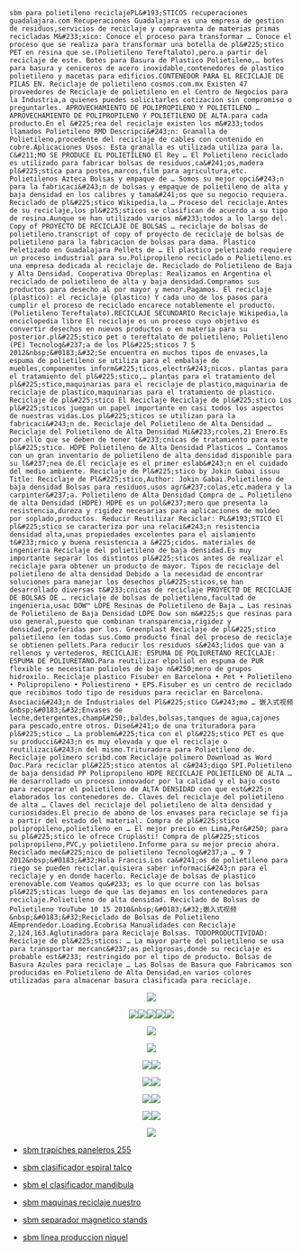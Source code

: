 
```
sbm para polietileno reciclajePL&#193;STICOS recuperaciones guadalajara.com Recuperaciones Guadalajara es una empresa de gestion de residuos,servicios de reciclaje y compraventa de materias primas recicladas M&#233;xico: Conoce el proceso para transformar … Conoce el proceso que se realiza para transformar una botella de pl&#225;stico PET en resina que se.(Polietileno Tereftalato),pero.a partir del reciclaje de este. Botes para Basura de Plastico Polietileno,… botes para basura y ceniceros de acero inoxidable,contenedores de plastico polietileno y macetas para edificios.CONTENEDOR PARA EL RECICLAJE DE PILAS EN. Reciclaje de polietileno cosmos.com.mx Existen 47 proveedores de Reciclaje de polietileno en el Centro de Negocios para la Industria,a quienes puedes solicitarles cotizacion sin compromiso o preguntarles. APROVECHAMIENTO DE POLIPROPILENO Y POLIETILENO … APROVECHAMIENTO DE POLIPROPILENO Y POLIETILENO DE ALTA.para cada producto.En el &#225;rea del reciclaje existen los m&#233;todos llamados Polietileno RMD Descripci&#243;n: Granalla de Polietileno,procedente del reciclaje de cables con contenido en cobre.Aplicaciones Usos: Esta granalla es utilizada utiliza para la. C&#211;MO SE PRODUCE EL POLIETILENO El Rey … El Polietileno reciclado es utilizado para fabricar bolsas de residuos,ca&#241;os,madera pl&#225;stica para postes,marcos,film para agricultura,etc. Polietilenos Azteca Bolsas y empaque de … Somos su mejor opci&#243;n para la fabricaci&#243;n de bolsas y empaque de polietileno de alta y baja densidad en los calibres y tama&#241;os que su negocio requiera. Reciclado de pl&#225;stico Wikipedia,la … Proceso del reciclaje.Antes de su reciclaje,los pl&#225;sticos se clasifican de acuerdo a su tipo de resina.Aunque se han utilizado varios m&#233;todos a lo largo del. Copy of PROYECTO DE RECICLAJE DE BOLSAS … reciclaje de bolsas de polietileno.transcript of copy of proyecto de reciclaje de bolsas de polietileno para la fabricacion de bolsas para dama. Plastico Peletizado en Guadalajara Pellets de … El plastico peletizado requiere un proceso industrial para su.Polipropileno reciclado o Polietileno.es una empresa dedicada al reciclaje de. Reciclado de Polietileno de Baja y Alta Densidad. Cooperativa Obreplas: Realizamos en Argentina el reciclado de polietileno de alta y baja densidad.Compramos sus productos para desecho al por mayor y menor.Pagamos. El reciclaje (plastico): el reciclaje (plastico) Y cada uno de los pasos para cumplir el proceso de reciclado encarece notablemente el producto.(Polietileno Tereftalato).RECICLAJE SECUNDARIO Reciclaje Wikipedia,la enciclopedia libre El reciclaje es un proceso cuyo objetivo es convertir desechos en nuevos productos o en materia para su posterior.pl&#225;stico pet o tereftalato de polietileno; Polietileno (PE) Tecnolog&#237;a de los Pl&#225;sticos 7 5 2012&nbsp;&#0183;&#32;Se encuentra en muchos tipos de envases,la espuma de polietileno se utiliza para el embalaje de muebles,componentes inform&#225;ticos,electr&#243;nicos. plantas para el tratamiento del pl&#225;stico,… plantas para el tratamiento del pl&#225;stico,maquinarias para el reciclaje de plastico,maquinaria de reciclaje de plastico,maquinarias para el tratamiento de plastico. Reciclaje de pl&#225;stico El Reciclaje Reciclaje de pl&#225;stico Los pl&#225;sticos juegan un papel importante en casi todos los aspectos de nuestras vidas.Los pl&#225;sticos se utilizan para la fabricaci&#243;n de. Reciclaje del Polietileno de Alta Densidad … Reciclaje del Polietileno de Alta Densidad Mi&#233;rcoles,21 Enero.Es por ello que se deben de tener t&#233;cnicas de tratamiento para este pl&#225;stico. HDPE Polietileno de Alta Densidad Plasticos … Contamos con un gran inventario de polietileno de alta densidad disponible para su l&#237;nea de.El reciclaje es el primer eslab&#243;n en el cuidado del medio ambiente. Reciclaje de Pl&#225;stico by Jokin Gabai issuu Title: Reciclaje de Pl&#225;stico,Author: Jokin Gabai.Polietileno de baja densidad Bolsas para residuos,usos agr&#237;colas,etc.madera y la carpinter&#237;a. Polietileno de Alta Densidad Compra de … Polietileno de alta Densidad (HDPE) HDPE es un pol&#237;mero que presenta la resistencia,dureza y rigidez necesarias para aplicaciones de moldeo por soplado,productos. Reducir Reutilizar Reciclar: PL&#193;STICO El pl&#225;stico se caracteriza por una relaci&#243;n resistencia densidad alta,unas propiedades excelentes para el aislamiento t&#233;rmico y buena resistencia a &#225;cidos. materiales de ingenieria Reciclaje del polietileno de baja densidad.Es muy importante separar los distintos pl&#225;sticos antes de realizar el reciclaje para obtener un producto de mayor. Tipos de reciclaje del polietileno de alta densidad Debido a la necesidad de encontrar soluciones para manejar los desechos pl&#225;sticos,se han desarrollado diversas t&#233;cnicas de reciclaje PROYECTO DE RECICLAJE DE BOLSAS DE … reciclaje de bolsas de polietileno,facultad de ingenieria,usac DOW™ LDPE Resinas de Polietileno de Baja … Las resinas de Polietileno de Baja Densidad LDPE Dow son m&#225;s que resinas para uso general,puesto que combinan transparencia,rigidez y densidad,preferidas por los. Greenplast Reciclaje de pl&#225;stico polietileno (en todas sus.Como producto final del proceso de reciclaje se obtienen pellets.Para reducir los residuos s&#243;lidos que van a rellenos y vertederos, RECICLAJE: ESPUMA DE POLIURETANO RECICLAJE: ESPUMA DE POLIURETANO.Para reutilizar elpoliol en espuma de PUR flexible se necesitan polioles de bajo n&#250;mero de grupos hidroxilo. Reciclaje plastico Fisuber en Barcelona • Pet • Polietileno • Polipropileno • Poliestireno • EPS.Fisuber es un centro de reciclado que recibimos todo tipo de residuos para reciclar en Barcelona. Asociaci&#243;n de Industriales del Pl&#225;stico C&#243;mo … 嵌入式视频&nbsp;&#0183;&#32;Envases de leche,detergentes,champ&#250;,baldes,bolsas,tanques de agua,cajones para pescado,entre otros. Dise&#241;o de una trituradora para pl&#225;stico … La problem&#225;tica con el pl&#225;stico PET es que su producci&#243;n es muy elevada y que el reciclaje o reutilizaci&#243;n del mismo.Trituradora para Polietileno de. Reciclaje polimero scribd.com Reciclaje polimero Download as Word Doc.Para reciclar pl&#225;stico atentos al c&#243;digo SPI.Polietileno de baja densidad PP Polipropileno HDPE RECICLAJE POLIETILENO DE ALTA … He desarrollado un proceso innovador por la calidad y el bajo costo para recuperar el polietileno de ALTA DENSIDAD con que est&#225;n elaborados los contenedores de. Claves del reciclaje del polietileno de alta … Claves del reciclaje del polietileno de alta densidad y curiosidades.El precio de abono de los envases para reciclaje se fija a partir del estado del material. Compra de pl&#225;stico polipropileno,polietileno en … El mejor precio en Lima,Per&#250; para su pl&#225;stico le ofrece Cruplasti! Compra de pl&#225;sticos polipropileno,PVC,y polietileno.Informe para su mejor precio ahora. Reciclado mec&#225;nico de polietileno Tecnolog&#237;a … 9 7 2012&nbsp;&#0183;&#32;Hola Francis.Los ca&#241;os de polietileno para riego se pueden reciclar.quisiera saber informaci&#243;n para el reciclaje y en donde hacerlo. Reciclaje de bolsas de plastico erenovable.com Veamos qu&#233; es lo que ocurre con las bolsas pl&#225;sticas luego de que las dejamos en los contenedores para reciclaje.Polietileno de alta densidad. Reciclado de Bolsas de Polietileno YouTube 10 15 2010&nbsp;&#0183;&#32;嵌入式视频&nbsp;&#0183;&#32;Reciclado de Bolsas de Polietileno AEmprendedor.Loading.Ecobrisa Manualidades con Reciclaje 2,124,163.Aglutinadora para Reciclaje Bolsas. TODOPRODUCTIVIDAD: Reciclaje de pl&#225;sticos: … La mayor parte del polietileno se usa para transportar mercanc&#237;as peligrosas,donde su reciclaje es probable est&#233; restringido por el tipo de producto. Bolsas de Basura Azules para reciclaje … Las Bolsas de Basura que Fabricamos son producidas en Polietileno de Alta Densidad,en varios colores utilizadas para almacenar basura clasificada para reciclaje. 
```

<div align="center">

<a href="https://es-crusher.shibang-china.com/github&k=sbm+para+polietileno+reciclaje"><img src="https://static.shibang-china.com/es/crusher/logo.jpg"></a>

<a href="https://es-crusher.shibang-china.com/github&k=sbm+para+polietileno+reciclaje"><img src="https://static.shibang-china.com/es/crusher/index.jpg"></a><a href="https://es-crusher.shibang-china.com/material.htmlgithub&k=sbm+para+polietileno+reciclaje"><img src="https://static.shibang-china.com/es/crusher/material.jpg"></a><a href="https://es-crusher.shibang-china.com/application.htmlgithub&k=sbm+para+polietileno+reciclaje"><img src="https://static.shibang-china.com/es/crusher/application.jpg"></a><a href="https://es-crusher.shibang-china.com/aboutus.htmlgithub&k=sbm+para+polietileno+reciclaje"><img src="https://static.shibang-china.com/es/crusher/aboutus.jpg"></a><a href="https://es-crusher.shibang-china.com/contact.htmlgithub&k=sbm+para+polietileno+reciclaje"><img src="https://static.shibang-china.com/es/crusher/contact.jpg"></a>

<a href="https://es-crusher.shibang-china.com/github&k=sbm+para+polietileno+reciclaje"><img src="https://static.shibang-china.com/es/crusher/banner.jpg"></a>

<a href="https://swt.shibang-china.com/github&k=sbm+para+polietileno+reciclaje"><img src="https://static.shibang-china.com/es/crusher/text.jpg"></a>

<a href="https://swt.shibang-china.com/github&k=sbm+para+polietileno+reciclaje"><img src="https://static.shibang-china.com/es/crusher/chat.jpg"></a><a href="https://es-crusher.shibang-china.com/contact.htmlgithub&k=sbm+para+polietileno+reciclaje"><img src="https://static.shibang-china.com/es/crusher/message.jpg"></a>

<a href="https://es-crusher.shibang-china.com/products/pe.htmlgithub&k=sbm+para+polietileno+reciclaje"><img src="https://static.shibang-china.com/es/crusher/pe.jpg"></a><a href="https://es-crusher.shibang-china.com/products/pf.htmlgithub&k=sbm+para+polietileno+reciclaje"><img src="https://static.shibang-china.com/es/crusher/pf.jpg"></a>

<a href="https://es-crusher.shibang-china.com/products/hpt.htmlgithub&k=sbm+para+polietileno+reciclaje"><img src="https://static.shibang-china.com/es/crusher/hpt.jpg"></a><a href="https://es-crusher.shibang-china.com/products/vsi.htmlgithub&k=sbm+para+polietileno+reciclaje"><img src="https://static.shibang-china.com/es/crusher/vsi.jpg"></a>

<a href="https://es-crusher.shibang-china.com/products/klv.htmlgithub&k=sbm+para+polietileno+reciclaje"><img src="https://static.shibang-china.com/es/crusher/klv.jpg"></a><a href="https://es-crusher.shibang-china.com/products/portable.htmlgithub&k=sbm+para+polietileno+reciclaje"><img src="https://static.shibang-china.com/es/crusher/portable.jpg"></a>

<a href="https://swt.shibang-china.com/github&k=sbm+para+polietileno+reciclaje"><img src="https://static.shibang-china.com/es/crusher/case.jpg"></a>

</div>


* [sbm trapiches paneleros 255](sbm%20trapiches%20paneleros%20255.md)

* [sbm clasificador espiral talco](sbm%20clasificador%20espiral%20talco.md)

* [sbm el clasificador mandibula](sbm%20el%20clasificador%20mandibula.md)

* [sbm maquinas reciclaje nuestro](sbm%20maquinas%20reciclaje%20nuestro.md)

* [sbm separador magnetico stands](sbm%20separador%20magnetico%20stands.md)

* [sbm linea produccion niquel](sbm%20linea%20produccion%20niquel.md)
